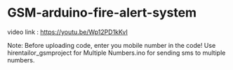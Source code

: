# GSM-arduino-fire-alert-system
video link : https://youtu.be/Wp12PD1kKvI

Note: Before uploading code, enter you mobile number in the code!
Use hirentailor_gsmproject for Multiple Numbers.ino for sending sms to multiple numbers.
